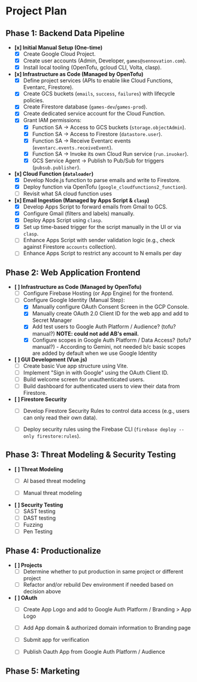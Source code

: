 # Project Plan

## Phase 1: Backend Data Pipeline

*   **[x] Initial Manual Setup (One-time)**
    *   [x] Create Google Cloud Project.
    *   [x] Create user accounts (Admin, Developer, `games@sennovation.com`).
    *   [x] Install local tooling (OpenTofu, gcloud CLI, Volta, clasp).

*   **[x] Infrastructure as Code (Managed by OpenTofu)**
    *   [x] Define project services (APIs to enable like Cloud Functions, Eventarc, Firestore).
    *   [x] Create GCS buckets (`emails`, `success`, `failures`) with lifecycle policies.
    *   [x] Create Firestore database (`games-dev`/`games-prod`).
    *   [x] Create dedicated service account for the Cloud Function.
    *   [x] Grant IAM permissions:
        *   [x] Function SA -> Access to GCS buckets (`storage.objectAdmin`).
        *   [x] Function SA -> Access to Firestore (`datastore.user`).
        *   [x] Function SA -> Receive Eventarc events (`eventarc.events.receiveEvent`).
        *   [x] Function SA -> Invoke its own Cloud Run service (`run.invoker`).
        *   [x] GCS Service Agent -> Publish to Pub/Sub for triggers (`pubsub.publisher`).

*   **[x] Cloud Function (`dataloader`)**
    *   [x] Develop Node.js function to parse emails and write to Firestore.
    *   [x] Deploy function via OpenTofu (`google_cloudfunctions2_function`).
    *   [ ] Revisit what SA cloud function uses

*   **[x] Email Ingestion (Managed by Apps Script & `clasp`)**
    *   [x] Develop Apps Script to forward emails from Gmail to GCS.
    *   [x] Configure Gmail (filters and labels) manually.
    *   [x] Deploy Apps Script using `clasp`.
    *   [x] Set up time-based trigger for the script manually in the UI or via `clasp`.
    *   [ ] Enhance Apps Script with sender validation logic (e.g., check against Firestore `accounts` collection).
    *   [ ] Enhance Apps Script to restrict any account to N emails per day

## Phase 2: Web Application Frontend

*   **[ ] Infrastructure as Code (Managed by OpenTofu)**
    *   [ ] Configure Firebase Hosting (or App Engine) for the frontend.
    *   [ ] Configure Google Identity (Manual Step):
        *   [x] Manually configure OAuth Consent Screen in the GCP Console.
        *   [x] Manually create OAuth 2.0 Client ID for the web app and add to Secret Manager
        *   [x] Add test users to Google Auth Platform / Audience? (tofu? manual?) **NOTE: could not add AB's email.**
        *   [x] Configure scopes in Google Auth Platform / Data Access? (tofu? manual?) - According to Gemini, not needed b/c basic scopes are added by default when we use Google Identity

*   **[ ] GUI Development (Vue.js)**
    *   [ ] Create basic Vue app structure using Vite.
    *   [ ] Implement "Sign in with Google" using the OAuth Client ID.
    *   [ ] Build welcome screen for unauthenticated users.
    *   [ ] Build dashboard for authenticated users to view their data from Firestore.

*   **[ ] Firestore Security**
    *   [ ] Develop Firestore Security Rules to control data access (e.g., users can only read their own data).
    *   [ ] Deploy security rules using the Firebase CLI (`firebase deploy --only firestore:rules`).


## Phase 3: Threat Modeling & Security Testing

*   **[ ] Threat Modeling**
    *   [ ] AI based threat modeling
    *   [ ] Manual threat modeling


*   **[ ] Security Testing**
    *   [ ] SAST testing
    *   [ ] DAST testing
    *   [ ] Fuzzing
    *   [ ] Pen Testing

## Phase 4: Productionalize
*   **[ ] Projects**
    *   [ ] Determine whether to put production in same project or different project
    *   [ ] Refactor and/or rebuild Dev environment if needed based on decision above

*   **[ ] OAuth**
    *   [ ] Create App Logo and add to Google Auth Platform / Branding > App Logo
    *   [ ] Add App domain & authorized domain information to Branding page
    *   [ ] Submit app for verification
    *   [ ] Publish Oauth App from Google Auth Platform / Audience


## Phase 5: Marketing

